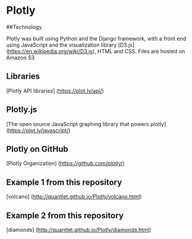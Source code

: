 # Plotly

##Technology

Plotly was built using Python and the Django framework, with a front end using JavaScript and the visualization library 
[D3.js] (https://en.wikipedia.org/wiki/D3.js), HTML and CSS. Files are hosted on Amazon S3

## Libraries
[Plotly API libraries] (https://plot.ly/api/)

## Plotly.js
[The open source JavaScript graphing library that powers plotly] (https://plot.ly/javascript/)

## Plotly on GitHub
[Plotly Organization] (https://github.com/plotly/)

## Example 1 from this repository
[volcano] (http://quantlet.github.io/Plotly/volcano.html)

## Example 2 from this repository
[diamonds] (http://quantlet.github.io/Plotly/diamonds.html)

